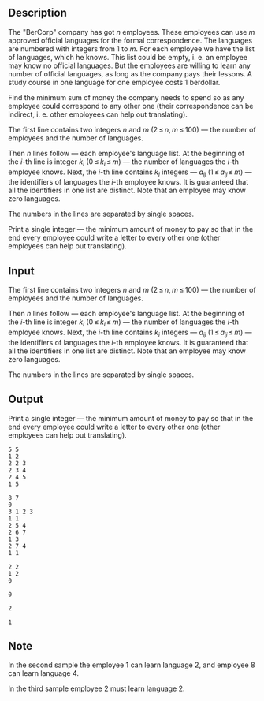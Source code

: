 ## Description

<div><p>The "BerCorp" company has got <span class="tex-span"><i>n</i></span> employees. These employees can use <span class="tex-span"><i>m</i></span> approved official languages for the formal correspondence. The languages are numbered with integers from <span class="tex-span">1</span> to <span class="tex-span"><i>m</i></span>. For each employee we have the list of languages, which he knows. This list could be empty, i. e. an employee may know no official languages. But the employees are willing to learn any number of official languages, as long as the company pays their lessons. A study course in one language for one employee costs <span class="tex-span">1</span> berdollar.</p><p>Find the minimum sum of money the company needs to spend so as any employee could correspond to any other one (their correspondence can be indirect, i. e. other employees can help out translating).</p></div><div class="input-specification"><p>The first line contains two integers <span class="tex-span"><i>n</i></span> and <span class="tex-span"><i>m</i></span> (<span class="tex-span">2 ≤ <i>n</i>, <i>m</i> ≤ 100</span>) — the number of employees and the number of languages.</p><p>Then <span class="tex-span"><i>n</i></span> lines follow — each employee's language list. At the beginning of the <span class="tex-span"><i>i</i></span>-th line is integer <span class="tex-span"><i>k</i><sub class="lower-index"><i>i</i></sub></span> (<span class="tex-span">0 ≤ <i>k</i><sub class="lower-index"><i>i</i></sub> ≤ <i>m</i></span>) — the number of languages the <span class="tex-span"><i>i</i></span>-th employee knows. Next, the <span class="tex-span"><i>i</i></span>-th line contains <span class="tex-span"><i>k</i><sub class="lower-index"><i>i</i></sub></span> integers — <span class="tex-span"><i>a</i><sub class="lower-index"><i>ij</i></sub></span> (<span class="tex-span">1 ≤ <i>a</i><sub class="lower-index"><i>ij</i></sub> ≤ <i>m</i></span>) — the identifiers of languages the <span class="tex-span"><i>i</i></span>-th employee knows. It is guaranteed that all the identifiers in one list are distinct. Note that an employee may know zero languages.</p><p>The numbers in the lines are separated by single spaces.</p></div><div class="output-specification"><p>Print a single integer — the minimum amount of money to pay so that in the end every employee could write a letter to every other one (other employees can help out translating).</p></div>

## Input

<p>The first line contains two integers <span class="tex-span"><i>n</i></span> and <span class="tex-span"><i>m</i></span> (<span class="tex-span">2 ≤ <i>n</i>, <i>m</i> ≤ 100</span>) — the number of employees and the number of languages.</p><p>Then <span class="tex-span"><i>n</i></span> lines follow — each employee's language list. At the beginning of the <span class="tex-span"><i>i</i></span>-th line is integer <span class="tex-span"><i>k</i><sub class="lower-index"><i>i</i></sub></span> (<span class="tex-span">0 ≤ <i>k</i><sub class="lower-index"><i>i</i></sub> ≤ <i>m</i></span>) — the number of languages the <span class="tex-span"><i>i</i></span>-th employee knows. Next, the <span class="tex-span"><i>i</i></span>-th line contains <span class="tex-span"><i>k</i><sub class="lower-index"><i>i</i></sub></span> integers — <span class="tex-span"><i>a</i><sub class="lower-index"><i>ij</i></sub></span> (<span class="tex-span">1 ≤ <i>a</i><sub class="lower-index"><i>ij</i></sub> ≤ <i>m</i></span>) — the identifiers of languages the <span class="tex-span"><i>i</i></span>-th employee knows. It is guaranteed that all the identifiers in one list are distinct. Note that an employee may know zero languages.</p><p>The numbers in the lines are separated by single spaces.</p>

## Output

<p>Print a single integer — the minimum amount of money to pay so that in the end every employee could write a letter to every other one (other employees can help out translating).</p>





```input1
5 5
1 2
2 2 3
2 3 4
2 4 5
1 5

```




```input2
8 7
0
3 1 2 3
1 1
2 5 4
2 6 7
1 3
2 7 4
1 1

```




```input3
2 2
1 2
0

```




```output1
0

```




```output2
2

```




```output3
1

```



## Note

<p>In the second sample the employee <span class="tex-span">1</span> can learn language <span class="tex-span">2</span>, and employee <span class="tex-span">8</span> can learn language <span class="tex-span">4</span>.</p><p>In the third sample employee <span class="tex-span">2</span> must learn language <span class="tex-span">2</span>.</p>
